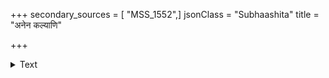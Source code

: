 +++
secondary_sources = [ "MSS_1552",]
jsonClass = "Subhaashita"
title = "अनेन कल्याणि"

+++

<details><summary>Text</summary>

अनेन कल्याणि मृणालकोमलं व्रतेन गात्रं ग्लपयस्यकारणम्।  
प्रसादमाकाङ्क्षति यस्तवोत्सुकः स किं त्वया दासजनः प्रसाद्यते॥
</details>
